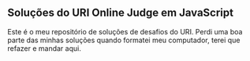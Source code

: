 ## Soluções do URI Online Judge em JavaScript

Este é o meu repositório de soluções de desafios do URI.
Perdi uma boa parte das minhas soluções quando formatei meu computador, terei que refazer e mandar aqui.
